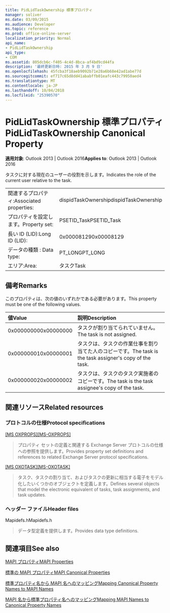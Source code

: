 ```yaml
---
title: PidLidTaskOwnership 標準プロパティ
manager: soliver
ms.date: 03/09/2015
ms.audience: Developer
ms.topic: reference
ms.prod: office-online-server
localization_priority: Normal
api_name:
- PidLidTaskOwnership
api_type:
- COM
ms.assetid: 805dcb6c-f405-4c4d-8bca-af4bd9cd44fa
description: '最終更新日時: 2015 年 3 月 9 日'
ms.openlocfilehash: 45fcba3f18aeb9092b71e28a6b68e42ad1abe77d
ms.sourcegitcommit: ef717c65d8dd41ababffb01eafc443c79950aed4
ms.translationtype: MT
ms.contentlocale: ja-JP
ms.lasthandoff: 10/04/2018
ms.locfileid: "25390570"
---
```

# <a name="pidlidtaskownership-canonical-property"></a><span data-ttu-id="a068a-103">PidLidTaskOwnership 標準プロパティ</span><span class="sxs-lookup"><span data-stu-id="a068a-103">PidLidTaskOwnership Canonical Property</span></span>

  
  
<span data-ttu-id="a068a-104">**適用対象**: Outlook 2013 | Outlook 2016</span><span class="sxs-lookup"><span data-stu-id="a068a-104">**Applies to**: Outlook 2013 | Outlook 2016</span></span> 
  
<span data-ttu-id="a068a-105">タスクに対する現在のユーザーの役割を示します。</span><span class="sxs-lookup"><span data-stu-id="a068a-105">Indicates the role of the current user relative to the task.</span></span>
  
|||
|:-----|:-----|
|<span data-ttu-id="a068a-106">関連するプロパティ:</span><span class="sxs-lookup"><span data-stu-id="a068a-106">Associated properties:</span></span>  <br/> |<span data-ttu-id="a068a-107">dispidTaskOwnership</span><span class="sxs-lookup"><span data-stu-id="a068a-107">dispidTaskOwnership</span></span>  <br/> |
|<span data-ttu-id="a068a-108">プロパティを設定します。</span><span class="sxs-lookup"><span data-stu-id="a068a-108">Property set:</span></span>  <br/> |<span data-ttu-id="a068a-109">PSETID_Task</span><span class="sxs-lookup"><span data-stu-id="a068a-109">PSETID_Task</span></span>  <br/> |
|<span data-ttu-id="a068a-110">長い ID (LID):</span><span class="sxs-lookup"><span data-stu-id="a068a-110">Long ID (LID):</span></span>  <br/> |<span data-ttu-id="a068a-111">0x00008129</span><span class="sxs-lookup"><span data-stu-id="a068a-111">0x00008129</span></span>  <br/> |
|<span data-ttu-id="a068a-112">データの種類 : </span><span class="sxs-lookup"><span data-stu-id="a068a-112">Data type:</span></span>  <br/> |<span data-ttu-id="a068a-113">PT_LONG</span><span class="sxs-lookup"><span data-stu-id="a068a-113">PT_LONG</span></span>  <br/> |
|<span data-ttu-id="a068a-114">エリア:</span><span class="sxs-lookup"><span data-stu-id="a068a-114">Area:</span></span>  <br/> |<span data-ttu-id="a068a-115">タスク</span><span class="sxs-lookup"><span data-stu-id="a068a-115">Task</span></span>  <br/> |
   
## <a name="remarks"></a><span data-ttu-id="a068a-116">備考</span><span class="sxs-lookup"><span data-stu-id="a068a-116">Remarks</span></span>

<span data-ttu-id="a068a-117">このプロパティは、次の値のいずれかである必要があります。</span><span class="sxs-lookup"><span data-stu-id="a068a-117">This property must be one of the following values.</span></span>
  
|<span data-ttu-id="a068a-118">**値**</span><span class="sxs-lookup"><span data-stu-id="a068a-118">**Value**</span></span>|<span data-ttu-id="a068a-119">**説明**</span><span class="sxs-lookup"><span data-stu-id="a068a-119">**Description**</span></span>|
|:-----|:-----|
|<span data-ttu-id="a068a-120">0x00000000</span><span class="sxs-lookup"><span data-stu-id="a068a-120">0x00000000</span></span>  <br/> |<span data-ttu-id="a068a-121">タスクが割り当てられていません。</span><span class="sxs-lookup"><span data-stu-id="a068a-121">The task is not assigned.</span></span>  <br/> |
|<span data-ttu-id="a068a-122">0x00000001</span><span class="sxs-lookup"><span data-stu-id="a068a-122">0x00000001</span></span>  <br/> |<span data-ttu-id="a068a-123">タスクは、タスクの作業仕事を割り当てた人のコピーです。</span><span class="sxs-lookup"><span data-stu-id="a068a-123">The task is the task assigner's copy of the task.</span></span>  <br/> |
|<span data-ttu-id="a068a-124">0x00000002</span><span class="sxs-lookup"><span data-stu-id="a068a-124">0x00000002</span></span>  <br/> |<span data-ttu-id="a068a-125">タスクは、タスクのタスク実施者のコピーです。</span><span class="sxs-lookup"><span data-stu-id="a068a-125">The task is the task assignee's copy of the task.</span></span>  <br/> |
   
## <a name="related-resources"></a><span data-ttu-id="a068a-126">関連リソース</span><span class="sxs-lookup"><span data-stu-id="a068a-126">Related resources</span></span>

### <a name="protocol-specifications"></a><span data-ttu-id="a068a-127">プロトコルの仕様</span><span class="sxs-lookup"><span data-stu-id="a068a-127">Protocol specifications</span></span>

<span data-ttu-id="a068a-128">[[MS OXPROPS]](https://msdn.microsoft.com/library/f6ab1613-aefe-447d-a49c-18217230b148%28Office.15%29.aspx)</span><span class="sxs-lookup"><span data-stu-id="a068a-128">[[MS-OXPROPS]](https://msdn.microsoft.com/library/f6ab1613-aefe-447d-a49c-18217230b148%28Office.15%29.aspx)</span></span>
  
> <span data-ttu-id="a068a-129">プロパティ セットの定義と関連する Exchange Server プロトコルの仕様への参照を提供します。</span><span class="sxs-lookup"><span data-stu-id="a068a-129">Provides property set definitions and references to related Exchange Server protocol specifications.</span></span>
    
<span data-ttu-id="a068a-130">[[MS OXOTASK]](https://msdn.microsoft.com/library/55600ec0-6195-4730-8436-59c7931ef27e%28Office.15%29.aspx)</span><span class="sxs-lookup"><span data-stu-id="a068a-130">[[MS-OXOTASK]](https://msdn.microsoft.com/library/55600ec0-6195-4730-8436-59c7931ef27e%28Office.15%29.aspx)</span></span>
  
> <span data-ttu-id="a068a-131">タスク、タスクの割り当て、およびタスクの更新に相当する電子をモデル化したいくつかのオブジェクトを定義します。</span><span class="sxs-lookup"><span data-stu-id="a068a-131">Defines several objects that model the electronic equivalent of tasks, task assignments, and task updates.</span></span>
    
### <a name="header-files"></a><span data-ttu-id="a068a-132">ヘッダー ファイル</span><span class="sxs-lookup"><span data-stu-id="a068a-132">Header files</span></span>

<span data-ttu-id="a068a-133">Mapidefs.h</span><span class="sxs-lookup"><span data-stu-id="a068a-133">Mapidefs.h</span></span>
  
> <span data-ttu-id="a068a-134">データ型定義を提供します。</span><span class="sxs-lookup"><span data-stu-id="a068a-134">Provides data type definitions.</span></span>
    
## <a name="see-also"></a><span data-ttu-id="a068a-135">関連項目</span><span class="sxs-lookup"><span data-stu-id="a068a-135">See also</span></span>



[<span data-ttu-id="a068a-136">MAPI プロパティ</span><span class="sxs-lookup"><span data-stu-id="a068a-136">MAPI Properties</span></span>](mapi-properties.md)
  
[<span data-ttu-id="a068a-137">標準の MAPI プロパティ</span><span class="sxs-lookup"><span data-stu-id="a068a-137">MAPI Canonical Properties</span></span>](mapi-canonical-properties.md)
  
[<span data-ttu-id="a068a-138">標準プロパティ名から MAPI 名へのマッピング</span><span class="sxs-lookup"><span data-stu-id="a068a-138">Mapping Canonical Property Names to MAPI Names</span></span>](mapping-canonical-property-names-to-mapi-names.md)
  
[<span data-ttu-id="a068a-139">MAPI 名から標準プロパティ名へのマッピング</span><span class="sxs-lookup"><span data-stu-id="a068a-139">Mapping MAPI Names to Canonical Property Names</span></span>](mapping-mapi-names-to-canonical-property-names.md)

